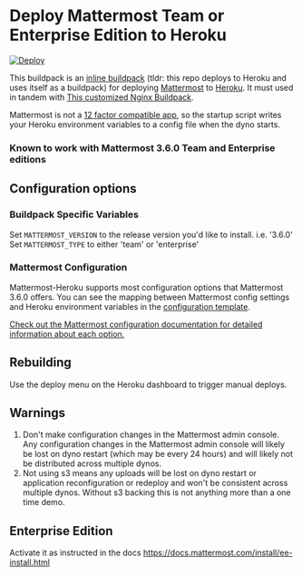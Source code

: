 # Deploy Mattermost Team or Enterprise Edition to Heroku

[![Deploy](https://www.herokucdn.com/deploy/button.svg)](https://heroku.com/deploy)

This buildpack is an [inline buildpack](https://github.com/kr/heroku-buildpack-inline/) (tldr: this repo deploys to Heroku and uses itself as a buildpack) for deploying [Mattermost](https://mattermost.org) to [Heroku](https://heroku.com).
It must used in tandem with [This customized Nginx Buildpack](https://github.com/cadecairos/nginx-buildpack).

Mattermost is not a [12 factor compatible app](http://12factor.net/config), so the startup script writes your Heroku environment variables to a config file when the dyno starts.

### Known to work with Mattermost 3.6.0 Team and Enterprise editions

## Configuration options

### Buildpack Specific Variables

Set `MATTERMOST_VERSION` to the release version you'd like to install. i.e. '3.6.0'
Set `MATTERMOST_TYPE` to either 'team' or 'enterprise'

### Mattermost Configuration

Mattermost-Heroku supports most configuration options that Mattermost 3.6.0 offers. You can see the mapping between Mattermost config settings and Heroku environment variables in the [configuration template](/config/config-heroku-template.json).

 [Check out the Mattermost configuration documentation for detailed information about each option.](https://docs.mattermost.com/administration/config-settings.html)

## Rebuilding

Use the deploy menu on the Heroku dashboard to trigger manual deploys.

## Warnings

1. Don't make configuration changes in the Mattermost admin console.
   Any configuration changes in the Mattermost admin console will likely be lost on dyno restart (which may be every 24 hours) and will likely not be distributed across multiple dynos.
2. Not using s3 means any uploads will be lost on dyno restart or application reconfiguration or redeploy and won't be consistent across multiple dynos.
   Without s3 backing this is not anything more than a one time demo.

## Enterprise Edition
Activate it as instructed in the docs https://docs.mattermost.com/install/ee-install.html
